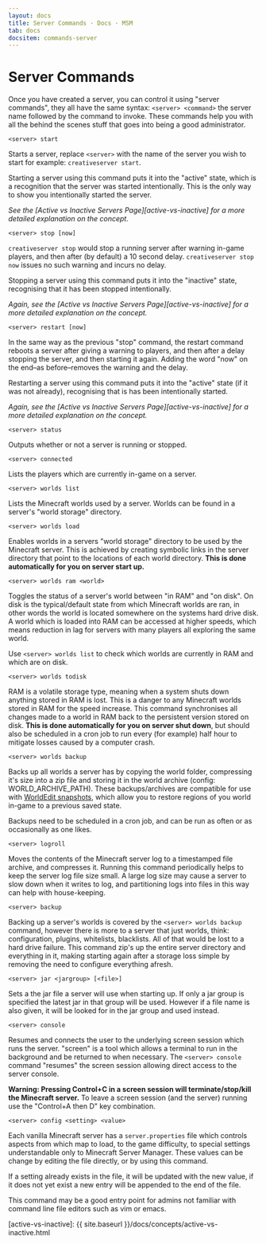 ```yaml
---
layout: docs
title: Server Commands · Docs · MSM
tab: docs
docsitem: commands-server
---
```


Server Commands
===============

Once you have created a server, you can control it using "server commands", they all have the same syntax: `<server> <command>` the server name followed by the command to invoke. These commands help you with all the behind the scenes stuff that goes into being a good administrator.

    <server> start

Starts a server, replace `<server>` with the name of the server you wish to start for example: `creativeserver start`.

Starting a server using this command puts it into the "active" state, which is a recognition that the server was started intentionally. This is the only way to show you intentionally started the server.

*See the [Active vs Inactive Servers Page][active-vs-inactive] for a more detailed explanation on the concept.*

    <server> stop [now]

`creativeserver stop` would stop a running server after warning in-game players, and then after (by default) a 10 second delay. `creativeserver stop now` issues no such warning and incurs no delay.

Stopping a server using this command puts it into the "inactive" state, recognising that it has been stopped intentionally.

*Again, see the [Active vs Inactive Servers Page][active-vs-inactive] for a more detailed explanation on the concept.*

    <server> restart [now]

In the same way as the previous "stop" command, the restart command reboots a server after giving a warning to players, and then after a delay stopping the server, and then starting it again. Adding the word "now" on the end–as before–removes the warning and the delay.

Restarting a server using this command puts it into the "active" state (if it was not already), recognising that is has been intentionally started.

*Again, see the [Active vs Inactive Servers Page][active-vs-inactive] for a more detailed explanation on the concept.*

    <server> status

Outputs whether or not a server is running or stopped.

    <server> connected

Lists the players which are currently in-game on a server.

    <server> worlds list

Lists the Minecraft worlds used by a server. Worlds can be found in a server's "world storage" directory.

    <server> worlds load

Enables worlds in a servers "world storage" directory to be used by the Minecraft server. This is achieved by creating symbolic links in the server directory that point to the locations of each world directory. **This is done automatically for you on server start up.**

    <server> worlds ram <world>

Toggles the status of a server's world between "in RAM" and "on disk". On disk is the typical/default state from which Minecraft worlds are ran, in other words the world is located somewhere on the systems hard drive disk. A world which is loaded into RAM can be accessed at higher speeds, which means reduction in lag for servers with many players all exploring the same world.

Use `<server> worlds list` to check which worlds are currently in RAM and which are on disk.

    <server> worlds todisk

RAM is a volatile storage type, meaning when a system shuts down anything stored in RAM is lost. This is a danger to any Minecraft worlds stored in RAM for the speed increase. This command synchronises all changes made to a world in RAM back to the persistent version stored on disk. **This is done automatically for you on server shut down**, but should also be scheduled in a cron job to run every (for example) half hour to mitigate losses caused by a computer crash.

    <server> worlds backup

Backs up all worlds a server has by copying the world folder, compressing it's size into a zip file and storing it in the world archive (config: WORLD_ARCHIVE_PATH). These backups/archives are compatible for use with [WorldEdit snapshots][we-snapshots], which allow you to restore regions of you world in-game to a previous saved state.

Backups need to be scheduled in a cron job, and can be run as often or as occasionally as one likes.

    <server> logroll

Moves the contents of the Minecraft server log to a timestamped file archive, and compresses it. Running this command periodically helps to keep the server log file size small. A large log size may cause a server to slow down when it writes to log, and partitioning logs into files in this way can help with house-keeping.

    <server> backup

Backing up a server's worlds is covered by the `<server> worlds backup` command, however there is more to a server that just worlds, think: configuration, plugins, whitelists, blacklists. All of that would be lost to a hard drive failure. This command zip's up the entire server directory and everything in it, making starting again after a storage loss simple by removing the need to configure everything afresh.

    <server> jar <jargroup> [<file>]

Sets a the jar file a server will use when starting up. If only a jar group is specified the latest jar in that group will be used. However if a file name is also given, it will be looked for in the jar group and used instead.

    <server> console

Resumes and connects the user to the underlying screen session which runs the server. "screen" is a tool which allows a terminal to run in the background and be returned to when necessary. The `<server> console` command "resumes" the screen session allowing direct access to the server console.

**Warning: Pressing Control+C in a screen session will terminate/stop/kill the Minecraft server.** To leave a screen session (and the server) running use the "Control+A then D" key combination.

    <server> config <setting> <value>

Each vanilla Minecraft server has a `server.properties` file which controls aspects from which map to load, to the game difficulty, to special settings understandable only to Minecraft Server Manager. These values can be change by editing the file directly, or by using this command.

If a setting already exists in the file, it will be updated with the new value, if it does not yet exist a new entry will be appended to the end of the file.

This command may be a good entry point for admins not familiar with command line file editors such as vim or emacs.



[we-snapshots]: http://wiki.sk89q.com/wiki/WorldEdit/Snapshots
[active-vs-inactive]: {{ site.baseurl }}/docs/concepts/active-vs-inactive.html